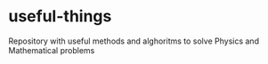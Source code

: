 # useful-things
Repository with useful methods and alghoritms to solve Physics and Mathematical problems
